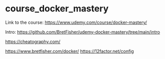 # course_docker_mastery

Link to the course: https://www.udemy.com/course/docker-mastery/

Intro:
https://github.com/BretFisher/udemy-docker-mastery/tree/main/intro

https://cheatography.com/

https://www.bretfisher.com/docker/
https://12factor.net/config
